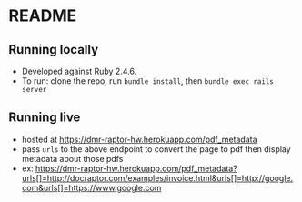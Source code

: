 # README

## Running locally
* Developed against Ruby 2.4.6.
* To run: clone the repo, run `bundle install`, then `bundle exec rails server`

## Running live
* hosted at https://dmr-raptor-hw.herokuapp.com/pdf_metadata
* pass `urls` to the above endpoint to convert the page to pdf then display metadata about those pdfs
* ex: https://dmr-raptor-hw.herokuapp.com/pdf_metadata?urls[]=http://docraptor.com/examples/invoice.html&urls[]=http://google.com&urls[]=https://www.google.com
